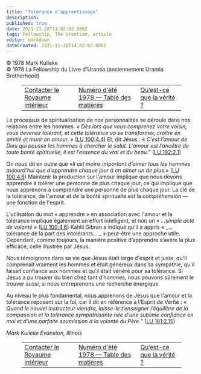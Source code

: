 ```yaml
---
title: "Tolérance d’apprentissage"
description: 
published: true
date: 2021-11-28T14:02:03.086Z
tags: Fellowship, The Urantian, article
editor: markdown
dateCreated: 2021-11-28T14:02:03.086Z
---
```


<p class="v-card v-sheet theme--light grey lighten-3 px-2">© 1978 Mark Kulieke<br>© 1978 La Fellowship du Livre d'Urantia (anciennement Urantia Brotherhood)</p>
<figure class="table chapter-navigator">
  <table>
    <tbody>
      <tr>
        <td>
        <a href="/fr/article/David_Glass/Contacting_The_Kingdom_Within">
          <span class="mdi mdi-arrow-left-drop-circle"></span><span class="pl-2">Contacter le Royaume intérieur</span>
        </a>
        </td>
        <td>
        <a href="/fr/index/articles_the_urantian#numéro-d'été-1978">
          <span class="mdi mdi-book-open-variant"></span><span class="pl-2">Numéro d'été 1978 — Table des matières</span>
        </a>
        </td>
        <td>
        <a href="/fr/article/Irene_L_Sprunger/What_Is_Truth">
          <span class="pr-2">Qu’est-ce que la vérité ?</span><span class="mdi mdi-arrow-right-drop-circle"></span>
        </a>
        </td>
      </tr>
    </tbody>
  </table>
</figure>



Le processus de spiritualisation de nos personnalités se déroule dans nos relations entre les hommes. « _Dès lors que vous comprenez votre voisin, vous devenez tolérant, et cette tolérance va se transformer, croitre en amitié et murir en amour._ » ([LU 100:4.4](/fr/The_Urantia_Book/100#p4_4)) Et, dit Jésus : « _C’est l’amour de Dieu qui pousse les hommes à chercher le salut. L’amour est l’ancêtre de toute bonté spirituelle, il est l’essence du vrai et du beau._” ([LU 192:2.1](/fr/The_Urantia_Book/192#p2_1))

On nous dit en outre que «_Il est moins important d’aimer tous les hommes aujourd’hui que d’apprendre chaque jour à en aimer un de plus._» ([LU 100:4.6](/fr/The_Urantia_Book/100#p4_6)) Maintenir la production sur l'amour implique que nous devons apprendre à tolérer une personne de plus chaque jour, ce qui implique que nous apprenons à comprendre une personne de plus chaque jour. La clé de la tolérance, de l'amour et de la bonté spirituelle est la _compréhension_ — une fonction de l'esprit.

L'utilisation du mot « apprendre » en association avec l'amour et la tolérance implique également un effort intelligent, et non un « _...simple acte de volonté_ » ([LU 100:4.6](/fr/The_Urantia_Book/100#p4_6)) Kahlil Gibran a indiqué qu'il a appris « _... tolérance de la part des intolérants... _ » peut-être une approche utile. Cependant, comme toujours, la manière positive d’apprendre s’avère la plus efficace, celle illustrée par Jésus.

Nous témoignons dans sa vie que Jésus était large d'esprit et juste, qu'il comprenait vraiment les hommes et était généreux dans sa sympathie, qu'il faisait confiance aux hommes et qu'il était vénéré pour sa tolérance. Si Jésus a pu trouver du bien chez tant d’hommes, nous pouvons sûrement le trouver aussi, si nous entreprenons une recherche énergique.

Au niveau le plus fondamental, nous apprenons de Jésus que l'amour et la tolérance reposent sur la foi, car il dit en référence à l'Esprit de Vérité : « _Quand le nouvel instructeur viendra, laisse-le t’enseigner l’équilibre de la compassion et la tolérance sympathisante née d’une sublime confiance en moi et d’une parfaite soumission à la volonté du Père._” ([LU 181:2.15](/fr/The_Urantia_Book/181#p2_15))

_Mark Kulieke_
_Evanston, Illinois_



<figure class="table chapter-navigator">
  <table>
    <tbody>
      <tr>
        <td>
        <a href="/fr/article/David_Glass/Contacting_The_Kingdom_Within">
          <span class="mdi mdi-arrow-left-drop-circle"></span><span class="pl-2">Contacter le Royaume intérieur</span>
        </a>
        </td>
        <td>
        <a href="/fr/index/articles_the_urantian#numéro-d'été-1978">
          <span class="mdi mdi-book-open-variant"></span><span class="pl-2">Numéro d'été 1978 — Table des matières</span>
        </a>
        </td>
        <td>
        <a href="/fr/article/Irene_L_Sprunger/What_Is_Truth">
          <span class="pr-2">Qu’est-ce que la vérité ?</span><span class="mdi mdi-arrow-right-drop-circle"></span>
        </a>
        </td>
      </tr>
    </tbody>
  </table>
</figure>
